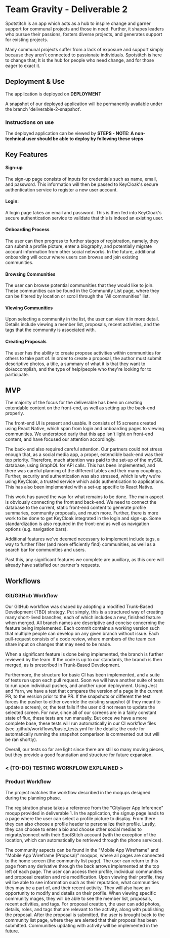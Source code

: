 # Team Gravity - Deliverable 2

Spotstitch is an app which acts as a hub to inspire change and garner support for communal projects and those in need. Further, it shapes leaders who pursue their passions, fosters diverse projects, and generates support for existing projects.

Many communal projects suffer from a lack of exposure and support simply because they aren't connected to passionate individuals. Spotstitch is here to change that; It is the hub for people who need change, and for those eager to exact it.

## Deployment & Use

The application is deployed on **DEPLOYMENT** 

A snapshot of our deployed application will be permanently available under the branch 'deliverable-2-snapshot'.

### Instructions on use

The deployed application can be viewed by **STEPS - NOTE: A non-technical user should be able to deploy by following these steps**


## Key Features

#### **Sign-up**
The sign-up page consists of inputs for credentials such as name, email, and password. This information will then be passed to KeyCloak's secure authentication service to register a new user account.

#### **Login**:
A login page takes an email and password. This is then fed into KeyCloak's secure authentication service to validate that this is indeed an existing user.

#### **Onboarding Process**
The user can then progress to further stages of registration, namely, they can submit a profile picture, enter a biography, and potentially migrate account information from other social networks. In the future, additional onboarding will occur where users can browse and join existing communities.

#### **Browsing Communities**
The user can browse potential communities that they would like to join. These communities can be found in the Community List page, where they can be filtered by location or scroll through the "All communities" list.

#### **Viewing Communities**
Upon selecting a community in the list, the user can view it in more detail. Details include viewing a member list, proposals, recent activities, and the tags that the community is associated with.

#### **Creating Proposals**
The user has the ability to create propose activities within communities for others to take part of. In order to create a proposal, the author must submit descriptive photos, a title, a summary of what it is that they want to do/accomplish, and the type of help/people who they're looking for to participate. 


## MVP
The majority of the focus for the deliverable has been on creating extendable content on the front-end, as well as setting up the back-end properly.

The front-end UI is present and usable. It consists of 15 screens created using React Native, which span from login and onboarding pages to viewing communities. We understood early that this app isn't light on front-end content, and have focused our attention accordingly.

The back-end also required careful attention. Our partners could not stress enough that, as a social media app, a proper, extendible back-end was their top priority. Therefore, much attention was paid to the set-up of the mySQL database, using GraphQL for API calls. This has been implemented, and there was careful planning of the different tables and their many couplings. Further, security and authentication was also stressed, which is why we're using KeyCloak, a trusted service which adds authentication to applications. This has also been implemented with a set-up specific to React Native.

This work has paved the way for what remains to be done. The main aspect is obviously connecting the front and back-end. We need to connect the database to the current, static front-end content to generate profile summaries, community proposals, and much more. Further, there is more work to be done to get KeyCloak integrated in the login and sign-up. Some standardization is also required in the front-end as well as navigation options (e.g. navigation bars).

Additional features we've deemed necessary to implement include tags, a way to further filter (and more efficiently find) communities, as well as a search bar for communities and users.

Past this, any significant features we complete are auxillary, as this core will already have satisfied our partner's requests.


## Workflows

### Git/GitHub Workflow

Our GitHub workflow was shaped by adopting a modified Trunk-Based Development (TBD) strategy. Put simply, this is a structured way of creating many short-lived branches, each of which includes a new, finished feature when merged. All branch names are descriptive and concise concerning the feature being implemented. Each commit contains a working version such that multiple people can develop on any given branch without issue. Each pull-request consists of a code review, where members of the team can share input on changes that may need to be made.

When a significant feature is done being implemented, the branch is further reviewed by the team. If the code is up to our standards, the branch is then merged, as is prescribed in Trunk-Based Development.

Furthermore, the structure for basic CI has been implemented, and a suite of tests run upon each pull request. Soon we will have another suite of tests to run upon individual pushes, and another upon deployment. Using Jest and Yarn, we have a test that compares the version of a page in the current PR, to the version prior to the PR. If the snapshots or different the test forces the pusher to either override the existing snapshot (if they meant to update a screen), or, the test fails if the user did not mean to update the selected screen. For now, since all of our screens are in a fairly constant state of flux, these tests are run manually. But once we have a more complete base, these tests will run automatically in our CI workflow files (see .github/workflows/basic_tests.yml for the details; the code for automatically running the snapshot comparison is commented out but will be ran shortly). 

Overall, our tests so far are light since there are still so many moving pieces, but they provide a good foundation and structure for future expansion. 


### **< (TO-DO) TESTING WORKFLOW EXPLAINED >**


### Product Workflow
The project matches the workflow described in the moqups designed during the planning phase. 

The registration phase takes a reference from the "Citylayer App Inference" moqup provided in deliverable 1. In the application, the signup page leads to a page where the user can select a profile picture to display. From there they can also choose a profile header to personalize their profile. Lastly, they can choose to enter a bio and choose other social medias to migrate/connect with their SpotStitch account (with the exception of the location, which can automatically be retrieved through the phone services). 

The community aspects can be found in the "Mobile App Wireframe" and "Mobile App Wireframe (Proposal)" moqups, where all pages are connected to the home screen (the community list page). The user can return to this page from any derivative through the back arrows implemented at the top left of each page. The user can access their profile, individual communities and proposal creation and role modification. Upon viewing their profile, they wil lbe able to see information such as their reputation, what communities they may be a part of, and their recent activity. They will also have an opportunity to modify and details on their profile. When viewing specific community mages, they will be able to see the member list, proposals, recent activities, and tags. For proposal creation, the user can add photos, details, roles, and tags that are relevant to the activity, along with publishing the proposal. After the proposal is submitted, the user is brought back to the community list page, where they are alerted that their proposal has been submitted. Communities updating with activity will be implemented in the future.
